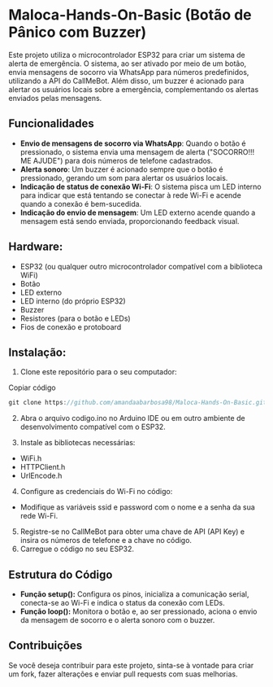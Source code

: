 # Maloca-Hands-On-Basic (Botão de Pânico com Buzzer)

Este projeto utiliza o microcontrolador ESP32 para criar um sistema de alerta de emergência. O sistema, ao ser ativado por meio de um botão, envia mensagens de socorro via WhatsApp para números predefinidos, utilizando a API do CallMeBot. Além disso, um buzzer é acionado para alertar os usuários locais sobre a emergência, complementando os alertas enviados pelas mensagens.

## Funcionalidades

- **Envio de mensagens de socorro via WhatsApp**: Quando o botão é pressionado, o sistema envia uma mensagem de alerta ("SOCORRO!!! ME AJUDE") para dois números de telefone cadastrados.
- **Alerta sonoro**: Um buzzer é acionado sempre que o botão é pressionado, gerando um som para alertar os usuários locais.
- **Indicação de status de conexão Wi-Fi**: O sistema pisca um LED interno para indicar que está tentando se conectar à rede Wi-Fi e acende quando a conexão é bem-sucedida.
- **Indicação do envio de mensagem**: Um LED externo acende quando a mensagem está sendo enviada, proporcionando feedback visual.

## Hardware: 
- ESP32 (ou qualquer outro microcontrolador compatível com a biblioteca WiFi)
- Botão
- LED externo
- LED interno (do próprio ESP32)
- Buzzer
- Resistores (para o botão e LEDs)
- Fios de conexão e protoboard

## Instalação:
1. Clone este repositório para o seu computador:

Copiar código
```cpp
git clone https://github.com/amandaabarbosa98/Maloca-Hands-On-Basic.git
```

2. Abra o arquivo codigo.ino no Arduino IDE ou em outro ambiente de desenvolvimento compatível com o ESP32.

3. Instale as bibliotecas necessárias:

- WiFi.h
- HTTPClient.h
- UrlEncode.h
  
4. Configure as credenciais do Wi-Fi no código:
- Modifique as variáveis ssid e password com o nome e a senha da sua rede Wi-Fi.

5. Registre-se no CallMeBot para obter uma chave de API (API Key) e insira os números de telefone e a chave no código.
6. Carregue o código no seu ESP32.

## Estrutura do Código
- **Função setup():** Configura os pinos, inicializa a comunicação serial, conecta-se ao Wi-Fi e indica o status da conexão com LEDs.
- **Função loop():** Monitora o botão e, ao ser pressionado, aciona o envio da mensagem de socorro e o alerta sonoro com o buzzer.

## Contribuições

Se você deseja contribuir para este projeto, sinta-se à vontade para criar um fork, fazer alterações e enviar pull requests com suas melhorias.
